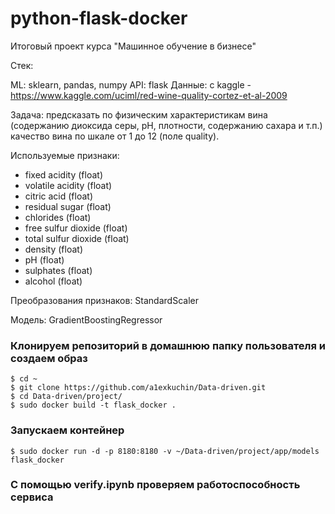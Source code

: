 # python-flask-docker
Итоговый проект курса "Машинное обучение в бизнесе"

Стек:

ML: sklearn, pandas, numpy
API: flask
Данные: с kaggle - https://www.kaggle.com/uciml/red-wine-quality-cortez-et-al-2009

Задача: предсказать по физическим характеристикам вина (содержанию диоксида серы, рН, плотности, содержанию сахара и т.п.) качество вина по шкале от 1 до 12 (поле quality). 

Используемые признаки:


 - fixed acidity (float)
 - volatile acidity (float) 
 - citric acid (float)
 - residual sugar (float)
 - chlorides (float)
 - free sulfur dioxide (float)
 - total sulfur dioxide (float)
 - density (float)
 - pH (float)
 - sulphates (float)
 - alcohol (float)


Преобразования признаков: StandardScaler

Модель: GradientBoostingRegressor

### Клонируем репозиторий в домашнюю папку пользователя и создаем образ
```
$ cd ~
$ git clone https://github.com/a1exkuchin/Data-driven.git
$ cd Data-driven/project/
$ sudo docker build -t flask_docker .
```

### Запускаем контейнер


```
$ sudo docker run -d -p 8180:8180 -v ~/Data-driven/project/app/models flask_docker
```

### С помощью verify.ipynb проверяем работоспособность сервиса
